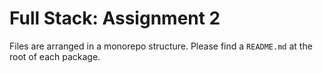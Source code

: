 # Full Stack: Assignment 2

Files are arranged in a monorepo structure. Please find a `README.md` at the root of each package.

